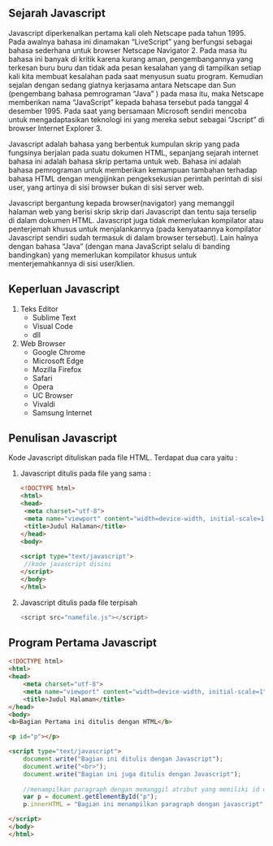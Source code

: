 ## Sejarah Javascript
Javascript diperkenalkan pertama kali oleh Netscape pada tahun 1995. Pada awalnya
bahasa ini dinamakan “LiveScript” yang berfungsi sebagai bahasa sederhana untuk
browser Netscape Navigator 2. Pada masa itu bahasa ini banyak di kritik karena
kurang aman, pengembangannya yang terkesan buru buru dan tidak ada pesan
kesalahan yang di tampilkan setiap kali kita membuat kesalahan pada saat menyusun
suatu program. Kemudian sejalan dengan sedang giatnya kerjasama antara Netscape
dan Sun (pengembang bahasa pemrograman “Java” ) pada masa itu, maka Netscape
memberikan nama “JavaScript” kepada bahasa tersebut pada tanggal 4 desember
1995. Pada saat yang bersamaan Microsoft sendiri mencoba untuk mengadaptasikan
teknologi ini yang mereka sebut sebagai “Jscript” di browser Internet Explorer 3.

Javascript adalah bahasa yang berbentuk kumpulan skrip yang pada fungsinya
berjalan pada suatu dokumen HTML, sepanjang sejarah internet bahasa ini adalah
bahasa skrip pertama untuk web. Bahasa ini adalah bahasa pemrograman untuk
memberikan kemampuan tambahan terhadap bahasa HTML dengan mengijinkan
pengeksekusian perintah perintah di sisi user, yang artinya di sisi browser bukan di
sisi server web.

Javascript bergantung kepada browser(navigator) yang memanggil halaman web yang
berisi skrip skrip dari Javascript dan tentu saja terselip di dalam dokumen HTML.
Javascript juga tidak memerlukan kompilator atau penterjemah khusus untuk
menjalankannya (pada kenyataannya kompilator Javascript sendiri sudah termasuk di
dalam browser tersebut). Lain halnya dengan bahasa “Java” (dengan mana JavaScript
selalu di banding bandingkan) yang memerlukan kompilator khusus untuk
menterjemahkannya di sisi user/klien.

## Keperluan Javascript
1. Teks Editor
   - Sublime Text
   - Visual Code
   - dll
2. Web Browser
   - Google Chrome
   - Microsoft Edge
   - Mozilla Firefox
   - Safari
   - Opera
   - UC Browser
   - Vivaldi
   - Samsung Internet

## Penulisan Javascript
Kode Javascript dituliskan pada file HTML. Terdapat dua cara yaitu :
1. Javascript ditulis pada file yang sama :
   ```HTML
   <!DOCTYPE html>
   <html>
   <head>
   	<meta charset="utf-8">
   	<meta name="viewport" content="width=device-width, initial-scale=1">
   	<title>Judul Halaman</title>
   </head>
   <body>
   	
   <script type="text/javascript">
   	//kode javascript disini
   </script>
   </body>
   </html>
   ```
3. Javascript ditulis pada file terpisah
   ```javascript
   <script src="namefile.js"></script>
   ```

## Program Pertama Javascript
```html
<!DOCTYPE html>
<html>
<head>
	<meta charset="utf-8">
	<meta name="viewport" content="width=device-width, initial-scale=1">
	<title>Judul Halaman</title>
</head>
<body>
<b>Bagian Pertama ini ditulis dengan HTML</b>

<p id="p"></p>

<script type="text/javascript">
	document.write("Bagian ini ditulis dengan Javascript");
	document.write("<br>");
	document.write("Bagian ini juga ditulis dengan Javascript");
	
	//menampilkan paragraph dengan memanggil atribut yang memiliki id dengan nama p
	var p = document.getElementById("p");
	p.innerHTML = "Bagian ini menampilkan paragraph dengan javascript";

</script>
</body>
</html>
```
